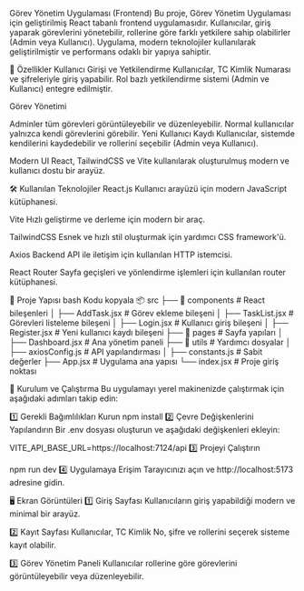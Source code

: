 Görev Yönetim Uygulaması (Frontend)
Bu proje, Görev Yönetim Uygulaması için geliştirilmiş React tabanlı frontend uygulamasıdır. Kullanıcılar, giriş yaparak görevlerini yönetebilir, rollerine göre farklı yetkilere sahip olabilirler (Admin veya Kullanıcı). Uygulama, modern teknolojiler kullanılarak geliştirilmiştir ve performans odaklı bir yapıya sahiptir.


🚀 Özellikler
Kullanıcı Girişi ve Yetkilendirme
Kullanıcılar, TC Kimlik Numarası ve şifreleriyle giriş yapabilir. Rol bazlı yetkilendirme sistemi (Admin ve Kullanıcı) entegre edilmiştir.

Görev Yönetimi

Adminler tüm görevleri görüntüleyebilir ve düzenleyebilir.
Normal kullanıcılar yalnızca kendi görevlerini görebilir.
Yeni Kullanıcı Kaydı
Kullanıcılar, sistemde kendilerini kaydedebilir ve rollerini seçebilir (Admin veya Kullanıcı).

Modern UI
React, TailwindCSS ve Vite kullanılarak oluşturulmuş modern ve kullanıcı dostu bir arayüz.


🛠️ Kullanılan Teknolojiler
React.js
Kullanıcı arayüzü için modern JavaScript kütüphanesi.

Vite
Hızlı geliştirme ve derleme için modern bir araç.

TailwindCSS
Esnek ve hızlı stil oluşturmak için yardımcı CSS framework'ü.

Axios
Backend API ile iletişim için kullanılan HTTP istemcisi.

React Router
Sayfa geçişleri ve yönlendirme işlemleri için kullanılan router kütüphanesi.


📂 Proje Yapısı
bash
Kodu kopyala
📦 src
├── 📁 components      # React bileşenleri
│   ├── AddTask.jsx    # Görev ekleme bileşeni
│   ├── TaskList.jsx   # Görevleri listeleme bileşeni
│   ├── Login.jsx      # Kullanıcı giriş bileşeni
│   ├── Register.jsx   # Yeni kullanıcı kaydı bileşeni
├── 📁 pages           # Sayfa yapıları
│   ├── Dashboard.jsx  # Ana yönetim paneli
├── 📁 utils           # Yardımcı dosyalar
│   ├── axiosConfig.js # API yapılandırması
│   ├── constants.js   # Sabit değerler
├── App.jsx            # Uygulama ana yapısı
└── index.jsx          # Proje giriş noktası


🔧 Kurulum ve Çalıştırma
Bu uygulamayı yerel makinenizde çalıştırmak için aşağıdaki adımları takip edin:

1️⃣ Gerekli Bağımlılıkları Kurun
npm install
2️⃣ Çevre Değişkenlerini Yapılandırın
Bir .env dosyası oluşturun ve aşağıdaki değişkenleri ekleyin:

VITE_API_BASE_URL=https://localhost:7124/api
3️⃣ Projeyi Çalıştırın

npm run dev
4️⃣ Uygulamaya Erişim
Tarayıcınızı açın ve http://localhost:5173 adresine gidin.


🖥️ Ekran Görüntüleri
1️⃣ Giriş Sayfası
Kullanıcıların giriş yapabildiği modern ve minimal bir arayüz.


2️⃣ Kayıt Sayfası
Kullanıcılar, TC Kimlik No, şifre ve rollerini seçerek sisteme kayıt olabilir.


3️⃣ Görev Yönetim Paneli
Kullanıcılar rollerine göre görevlerini görüntüleyebilir veya düzenleyebilir.

